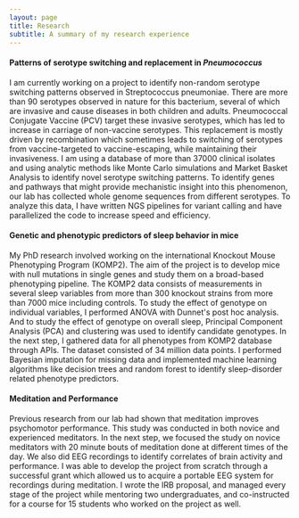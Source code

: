 ```yaml
---
layout: page
title: Research
subtitle: A summary of my research experience
---
```


#### Patterns of serotype switching and replacement in _Pneumococcus_
I am currently working on a project to identify non-random serotype switching patterns observed in Streptococcus pneumoniae. There are more than 90 serotypes observed in nature for this bacterium, several of which are invasive and cause diseases in both children and adults. Pneumococcal Conjugate Vaccine (PCV) target these invasive serotypes, which has led to increase in carriage of non-vaccine serotypes. This replacement is mostly driven by recombination which sometimes leads to switching of serotypes from vaccine-targeted to vaccine-escaping, while maintaining their invasiveness. I am using a database of more than 37000 clinical isolates and using analytic methods like Monte Carlo simulations and Market Basket Analysis to identify novel serotype switching patterns. To identify genes and pathways that might provide mechanistic insight into this phenomenon, our lab has collected whole genome sequences from different serotypes. To analyze this data, I have written NGS pipelines for variant calling and have parallelized the code to increase speed and efficiency.

#### Genetic and phenotypic predictors of sleep behavior in mice
My PhD research involved working on the international Knockout Mouse Phenotyping Program (KOMP2). The aim of the project is to develop mice with null mutations in single genes and study them on a broad-based phenotyping pipeline. The KOMP2 data consists of measurements in several sleep variables from more than 300 knockout strains from more than 7000 mice including controls. To study the effect of genotype on individual variables, I performed ANOVA with Dunnet's post hoc analysis. And to study the effect of genotype on overall sleep, Principal Component Analysis (PCA) and clustering was used to identify candidate genotypes. In the next step, I gathered data for all phenotypes from KOMP2 database through APIs. The dataset consisted of 34 million data points. I performed Bayesian imputation for missing data and implemented machine learning algorithms like decision trees and random forest to identify sleep-disorder related phenotype predictors.

#### Meditation and Performance
Previous research from our lab had shown that meditation improves psychomotor performance. This study was conducted in both novice and experienced meditators. In the next step, we focused the study on novice meditators with 20 minute bouts of meditation done at different times of the day. We also did EEG recordings to identify correlates of brain activity and performance. I was able to develop the project from scratch through a successful grant which allowed us to acquire a portable EEG system for recordings during meditation. I wrote the IRB proposal, and managed every stage of the project while mentoring two undergraduates, and co-instructed for a course for 15 students who worked on the project as well. 



